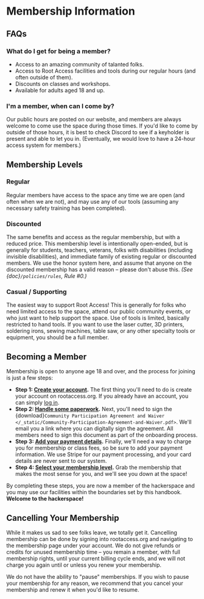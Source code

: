 # Membership Information

## FAQs

### What do I get for being a member?

* Access to an amazing community of talanted folks.
* Access to Root Access facilities and tools during our regular hours (and often outside of them).
* Discounts on classes and workshops.
* Available for adults aged 18 and up.

### I'm a member, when can I come by?

Our public hours are posted on our website, and members are always welcome to come use the space during those times. If you'd like to come by outside of those hours, it is best to check Discord to see if a keyholder is present and able to let you in. (Eventually, we would love to have a 24-hour access system for members.)

## Membership Levels

### Regular

Regular members have access to the space any time we are open (and often when we are not), and may use any of our tools (assuming any necessary safety training has been completed).

### Discounted

The same benefits and access as the regular membership, but with a reduced price. This membership level is intentionally open-ended, but is generally for students, teachers, veterans, folks with disabilities (including invisible disabilities), and immediate family of existing regular or discounted members. We use the honor system here, and assume that anyone on the discounted membership has a valid reason – please don't abuse this. _(See {doc}`/policies/rules`, Rule #0.)_

### Casual / Supporting

The easiest way to support Root Access! This is generally for folks who need limited access to the space, attend our public community events, or who just want to help support the space. Use of tools is limited, basically restricted to hand tools. If you want to use the laser cutter, 3D printers, soldering irons, sewing machines, table saw, or any other specialty tools or equipment, you should be a full member.

## Becoming a Member

Membership is open to anyone age 18 and over, and the process for joining is just a few steps:

* **Step 1: [Create your account](https://rootaccess.org/account/signup/).** The first thing you'll need to do is create your account on rootaccess.org. If you already have an account, you can simply [log in](https://rootaccess.org/account/login/).
* **Step 2: [Handle some paperwork](https://rootaccess.org/account/paperwork/).** Next, you'll need to sign the {download}`Community Participation Agreement and Waiver </_static/Community-Participation-Agreement-and-Waiver.pdf>`. We'll email you a link where you can digitally sign the agreement. All members need to sign this document as part of the onboarding process.
* **Step 3: [Add your payment details](https://rootaccess.org/account/payment/).** Finally, we'll need a way to charge you for membership or class fees, so be sure to add your payment information. We use Stripe for our payment processing, and your card details are never sent to our system.
* **Step 4: [Select your membership level](https://rootaccess.org/account/membership/).** Grab the membership that makes the most sense for you, and we'll see you down at the space!

By completing these steps, you are now a member of the hackerspace and you may use our facilities within the boundaries set by this handbook. **Welcome to the hackerspace!**

## Cancelling Your Membership

While it makes us sad to see folks leave, we totally get it. Cancelling membership can be done by signing into rootaccess.org and navigating to the membership page under your account. We do not give refunds or credits for unused membership time – you remain a member, with full membership rights, until your current billing cycle ends, and we will not charge you again until or unless you renew your membership.

We do not have the ability to "pause" memberships. If you wish to pause your membership for any reason, we recommend that you cancel your membership and renew it when you'd like to resume.
